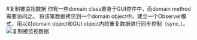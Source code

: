 #复制被监视数据
你有一些domain class置身于GUI控件中，而domain method需要访问之。
将该笔数据拷贝到一个domain object中。建立一个Observer模式，用以对domain object和GUI object内的重复数据进行同步控制（sync.）。
![复制被监视数据](https://img.imgdb.cn/item/601b9cfc3ffa7d37b353b777.jpg)
